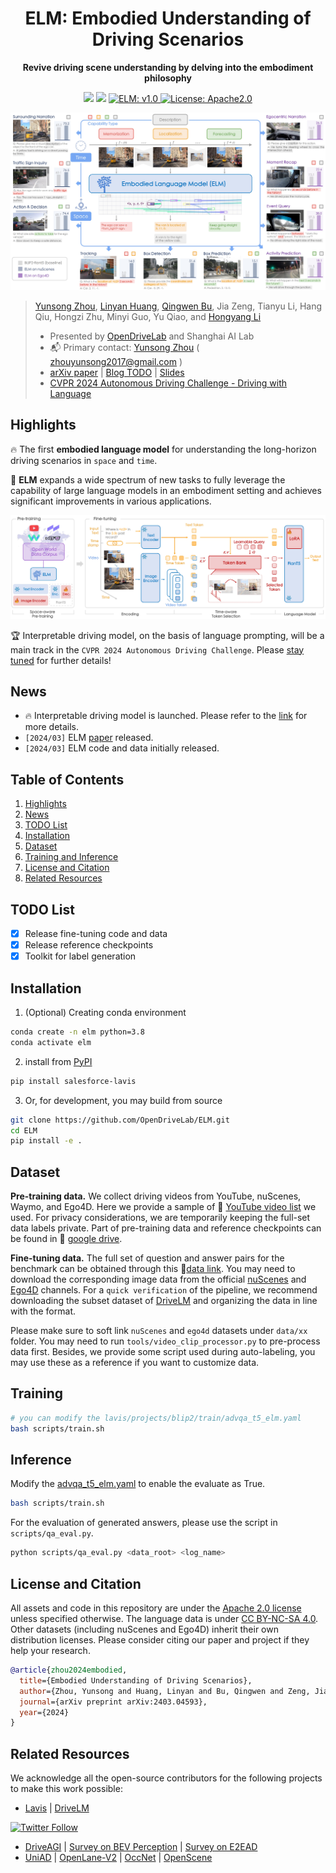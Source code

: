 <div id="top" align="center">

# ELM: Embodied Understanding of Driving Scenarios

**Revive driving scene understanding by delving into the embodiment philosophy**

<a href="https://arxiv.org/abs/2403.04593"><img src="https://img.shields.io/badge/arXiv-Paper-<color>"></a>
<a href="https://opendrivelab.github.io/elm.github.io/"><img src="https://img.shields.io/badge/Project-Page-orange"></a>
<a href="README.md">
  <img alt="ELM: v1.0" src="https://img.shields.io/badge/ELM-v1.0-blueviolet"/>
</a>
<a href="#license-and-citation">
  <img alt="License: Apache2.0" src="https://img.shields.io/badge/license-Apache%202.0-blue.svg"/>
</a>

![](./assets/teaser.png "Embodied Understanding of Driving Scenarios")

</div>

>
> [Yunsong Zhou](https://zhouyunsong-sjtu.github.io/), [Linyan Huang](https://github.com/DevLinyan), [Qingwen Bu](https://github.com/retsuh-bqw), Jia Zeng, Tianyu Li, Hang Qiu, Hongzi Zhu, Minyi Guo, Yu Qiao, and [Hongyang Li](https://lihongyang.info/)
> 
> - Presented by [OpenDriveLab](https://opendrivelab.com/) and Shanghai AI Lab
> - :mailbox_with_mail: Primary contact: [Yunsong Zhou]((https://zhouyunsong-sjtu.github.io/)) ( zhouyunsong2017@gmail.com ) 
> - [arXiv paper](https://arxiv.org/abs/2403.04593) | [Blog TODO]() | [Slides](https://drive.google.com/file/d/1hJ_cElQvGhqCq2GOlx_BnJaK5qumMmvh/view?usp=sharing)
> - [CVPR 2024 Autonomous Driving Challenge - Driving with Language](https://opendrivelab.com/challenge2024/)


## Highlights <a name="highlights"></a>

:fire: The first **embodied language model** for understanding the long-horizon driving scenarios in `space` and `time`. 

:star2: **ELM** expands a wide spectrum of new tasks to fully leverage the capability of large language models in an embodiment setting and achieves significant improvements in various applications.

![method](./assets/elm.png "Architecture of ELM")

:trophy: Interpretable driving model, on the basis of language prompting, will be a main track in the `CVPR 2024 Autonomous Driving Challenge`. Please [stay tuned](https://opendrivelab.com/challenge2024/) for further details!

## News <a name="news"></a>

- :fire: Interpretable driving model is launched. Please refer to the [link](https://opendrivelab.com/challenge2024/) for more details.
- `[2024/03]` ELM [paper](https://arxiv.org/abs/2403.04593) released.
- `[2024/03]` ELM code and data initially released.

## Table of Contents

1. [Highlights](#highlights)
2. [News](#news)
3. [TODO List](#todo)
4. [Installation](#installation)
5. [Dataset](#dataset)
6. [Training and Inference](#training)
7. [License and Citation](#license-and-citation)
8. [Related Resources](#resources)

## TODO List <a name="todo"></a>

- [x] Release fine-tuning code and data
- [x] Release reference checkpoints
- [x] Toolkit for label generation

## Installation <a name="installation"></a>

1. (Optional) Creating conda environment

```bash
conda create -n elm python=3.8
conda activate elm
```

2. install from [PyPI](https://pypi.org/project/salesforce-lavis/)
```bash
pip install salesforce-lavis
```
    
3. Or, for development, you may build from source

```bash
git clone https://github.com/OpenDriveLab/ELM.git
cd ELM
pip install -e .
```

## Dataset <a name="dataset"></a>


**Pre-training data.** We collect driving videos from YouTube, nuScenes, Waymo, and Ego4D. 
Here we provide a sample of 🔗 [YouTube video list](https://docs.google.com/spreadsheets/d/1HV-zOO6bh1sKjimhM1ZBcxWqPxgbalE3FDGyh2UHwPw/edit?usp=sharing) we used.
For privacy considerations, we are temporarily keeping the full-set data labels private. Part of pre-training data and reference checkpoints can be found in :floppy_disk: [google drive](https://drive.google.com/drive/folders/1n4S0A4k8_9yDFIPIPWH_JLTUQ6yFc8ME?usp=sharing).

**Fine-tuning data.** 
The full set of question and answer pairs for the benchmark can be obtained through this 🔗[data link](https://drive.google.com/drive/folders/1QFBIrKqxjn9lfv31XMC3wVIdaAbpMwDL?usp=sharing). You may need to download the corresponding image data from the official [nuScenes](https://www.nuscenes.org/download) and [Ego4D](https://ego4d-data.org/#download) channels. 
For a `quick verification` of the pipeline, we recommend downloading the subset dataset of [DriveLM](https://github.com/OpenDriveLab/DriveLM/blob/main/docs/data_prep_nus.md) and organizing the data in line with the format.

Please make sure to soft link `nuScenes` and `ego4d` datasets under `data/xx` folder.
You may need to run `tools/video_clip_processor.py` to pre-process data first.
Besides, we provide some script used during auto-labeling, you may use these as a reference if you want to customize data.


## Training <a name="training"></a>
```bash
# you can modify the lavis/projects/blip2/train/advqa_t5_elm.yaml
bash scripts/train.sh
```

## Inference
Modify the  [advqa_t5_elm.yaml](lavis/projects/blip2/train/advqa_t5_elm.yaml#L71) to enable the evaluate as True.
```bash
bash scripts/train.sh
```
For the evaluation of generated answers, please use the script in `scripts/qa_eval.py`.
```bash
python scripts/qa_eval.py <data_root> <log_name>
```


## License and Citation

All assets and code in this repository are under the [Apache 2.0 license](./LICENSE) unless specified otherwise. The language data is under [CC BY-NC-SA 4.0](https://creativecommons.org/licenses/by-nc-sa/4.0/). Other datasets (including nuScenes and Ego4D) inherit their own distribution licenses. Please consider citing our paper and project if they help your research.

```BibTeX
@article{zhou2024embodied,
  title={Embodied Understanding of Driving Scenarios},
  author={Zhou, Yunsong and Huang, Linyan and Bu, Qingwen and Zeng, Jia and Li, Tianyu and Qiu, Hang and Zhu, Hongzi and Guo, Minyi and Qiao, Yu and Li, Hongyang},
  journal={arXiv preprint arXiv:2403.04593},
  year={2024}
}
```

## Related Resources <a name="resources"></a>

We acknowledge all the open-source contributors for the following projects to make this work possible:

- [Lavis](https://github.com/salesforce/LAVIS) | [DriveLM](https://github.com/OpenDriveLab/DriveLM)


<a href="https://twitter.com/OpenDriveLab" target="_blank">
    <img alt="Twitter Follow" src="https://img.shields.io/twitter/follow/OpenDriveLab?style=social&color=brightgreen&logo=twitter" />
  </a>

- [DriveAGI](https://github.com/OpenDriveLab/DriveAGI) | [Survey on BEV Perception](https://github.com/OpenDriveLab/BEVPerception-Survey-Recipe) | [Survey on E2EAD](https://github.com/OpenDriveLab/End-to-end-Autonomous-Driving)
- [UniAD](https://github.com/OpenDriveLab/UniAD) | [OpenLane-V2](https://github.com/OpenDriveLab/OpenLane-V2) | [OccNet](https://github.com/OpenDriveLab/OccNet) | [OpenScene](https://github.com/OpenDriveLab/OpenScene)

